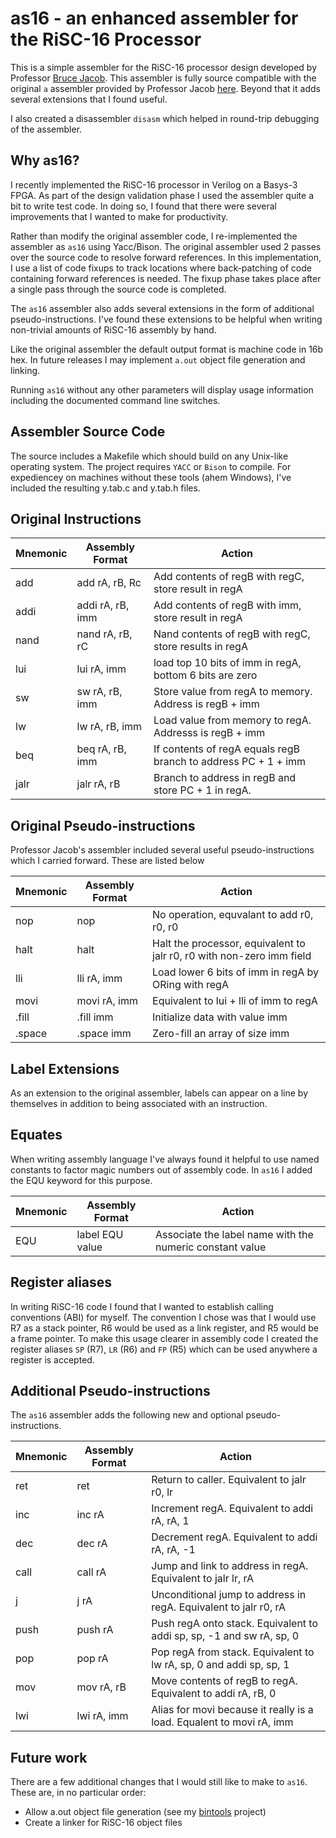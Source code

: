 # as16 - an enhanced assembler for the RiSC-16 Processor

This is a simple assembler for the RiSC-16 processor design developed by
Professor [Bruce Jacob](https://user.eng.umd.edu/~blj/RiSC/). This assembler is
fully source compatible with the original `a` assembler provided 
by Professor Jacob [here](https://user.eng.umd.edu/~blj/RiSC/a.c). Beyond that
it adds several extensions that I found useful.

I also created a disassembler `disasm` which helped in round-trip debugging
of the assembler.

## Why as16?

I recently implemented the RiSC-16 processor in Verilog on a Basys-3 FPGA. 
As part of the design validation phase I used the assembler quite a bit to 
write test code. In doing so, I found that there were several improvements 
that I wanted to make for productivity.

Rather than modify the original assembler code, I re-implemented the assembler 
as `as16` using Yacc/Bison. The original assembler used 2 passes over the 
source code to resolve forward references. In this implementation, I use a list 
of code fixups to track locations where back-patching of code containing 
forward references is needed. The fixup phase takes place after a single pass 
through the source code is completed.

The `as16` assembler also adds several extensions in the form of 
additional pseudo-instructions. I've found these extensions to be helpful when
writing non-trivial amounts of RiSC-16 assembly by hand.

Like the original assembler the default output format is machine code in 16b hex.
In future releases I may implement `a.out` object file generation and linking.

Running `as16` without any other parameters will display usage information 
including the documented command line switches.

## Assembler Source Code

The source includes a Makefile which should build on any Unix-like operating 
system. The project requires `YACC` or `Bison` to compile. For expediencey on 
machines without these tools (ahem Windows), I've included the resulting 
y.tab.c and y.tab.h files.

## Original Instructions

Mnemonic | Assembly Format | Action
---------|-----------------|-------
add | add rA, rB, Rc | Add contents of regB with regC, store result in regA
addi | addi rA, rB, imm | Add contents of regB with imm, store result in regA
nand | nand rA, rB, rC | Nand contents of regB with regC, store results in regA
lui | lui rA, imm | load top 10 bits of imm in regA, bottom 6 bits are zero
sw | sw rA, rB, imm | Store value from regA to memory. Address is regB + imm
lw | lw rA, rB, imm | Load value from memory to regA. Addresss is regB + imm
beq | beq rA, rB, imm | If contents of regA equals regB branch to address PC + 1 + imm
jalr | jalr rA, rB | Branch to address in regB and store PC + 1 in regA.

## Original Pseudo-instructions

Professor Jacob's assembler included several useful pseudo-instructions which I carried
forward. These are listed below

Mnemonic | Assembly Format | Action
---------|-----------------|-------
nop | nop | No operation, equvalant to add r0, r0, r0
halt | halt | Halt the processor, equivalent to jalr r0, r0 with non-zero imm field
lli | lli rA, imm | Load lower 6 bits of imm in regA by ORing with regA
movi | movi rA, imm | Equivalent to lui + lli of imm to regA
.fill | .fill imm | Initialize data with value imm
.space | .space imm | Zero-fill an array of size imm

## Label Extensions

As an extension to the original assembler, labels can appear on a line by themselves 
in addition to being associated with an instruction.

## Equates

When writing assembly language I've always found it helpful to use named 
constants to factor magic numbers out of assembly code. In `as16` I added the EQU
keyword for this purpose.

Mnemonic | Assembly Format | Action
---------|-----------------|-------
EQU | label EQU value | Associate the label name with the numeric constant value

## Register aliases

In writing RiSC-16 code I found that I wanted to establish calling conventions 
(ABI) for myself. The convention I chose was that I would use R7 as a stack 
pointer, R6 would be used as a link register, and R5 would be a frame pointer.
To make this usage clearer in assembly code I created the register aliases
`SP` (R7), `LR` (R6) and `FP` (R5) which can be used anywhere a register is accepted.

## Additional Pseudo-instructions

The `as16` assembler adds the following new and optional pseudo-instructions.

Mnemonic | Assembly Format | Action
---------|-----------------|-------
ret | ret | Return to caller. Equivalent to jalr r0, lr
inc | inc rA | Increment regA. Equivalent to addi rA, rA, 1
dec | dec rA | Decrement regA. Equivalent to addi rA, rA, -1
call | call rA | Jump and link to address in regA. Equivalent to jalr lr, rA
j | j rA | Unconditional jump to address in regA. Equivalent to jalr r0, rA
push | push rA | Push regA onto stack. Equivalent to addi sp, sp, -1 and sw rA, sp, 0
pop | pop rA | Pop regA from stack. Equivalent to lw rA, sp, 0 and addi sp, sp, 1
mov | mov rA, rB | Move contents of regB to regA. Equivalent to addi rA, rB, 0
lwi | lwi rA, imm | Alias for movi because it really is a load. Equalent to movi rA, imm

## Future work

There are a few additional changes that I would still like to make to `as16`. These are,
in no particular order:

* Allow a.out object file generation (see my [bintools](https://github.com/mseminatore/bintools) project)
* Create a linker for RiSC-16 object files

